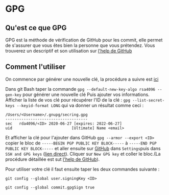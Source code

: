 # GPG

## Qu'est ce que GPG

GPG est la méthode de vérification de GitHub pour les commit, elle permet de s'assurer que vous êtes bien la personne que vous prétendez. Vous trouverez un descriptif et son utilisation sur [l'help de GitHub](https://help.github.com/en/github/authenticating-to-github/managing-commit-signature-verification)

## Comment l'utiliser

On commence par générer une nouvelle clé, la procédure a suivre est [ici](https://help.github.com/en/github/authenticating-to-github/generating-a-new-gpg-key)

Dans git Bash taper la commande ``gpg --default-new-key-algo rsa4096 --gen-key`` pour générer une nouvelle clé
Puis ajouter vos informations.
Afficher la liste de vos clé pour récupérer l'ID de la clé : ``gpg --list-secret-keys --keyid-format LONG`` 
qui va donner un résultat comme ceci :

```
/Users/<Username>/.gnupg/secring.gpg
------------------------------------
sec   rda4096/<ID> 2020-06-27 [expires: 2022-06-27]
uid                          [Ultimate] Name <email>
````

Et afficher la clé pour l'ajouter dans GitHub ``gpg --armor --export <ID>`` 
copier le bloc de ``-----BEGIN PGP PUBLIC KEY BLOCK-----`` à ``-----END PGP PUBLIC KEY BLOCK-----`` 
et aller ensuite sur [GitHub](https://github.com/) dans ``Settings``puis dans ``SSH and GPG keys`` ([lien direct](https://github.com/settings/keys)). Cliquer sur ``New GPG key`` et coller le bloc.(La procédure détaillée est sut [l'help de GitHub](https://help.github.com/en/github/authenticating-to-github/adding-a-new-gpg-key-to-your-github-account)). 

Pour utiliser votre clé il faut ensuite taper les deux commandes suivante : 

``git config --global user.signingKey <ID>``

``git config --global commit.gpgSign true``



